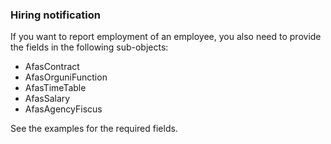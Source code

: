 ### Hiring notification

If you want to report employment of an  employee, you also need to provide the fields in the following sub-objects:

- AfasContract
- AfasOrguniFunction
- AfasTimeTable
- AfasSalary
- AfasAgencyFiscus

See the examples for the required fields.
